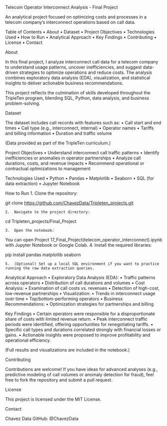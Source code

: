 Telecom Operator Interconnect Analysis - Final Project

An analytical project focused on optimizing costs and processes in a telecom company’s interconnect operations based on call data.

Table of Contents
	•	About
	•	Dataset
	•	Project Objectives
	•	Technologies Used
	•	How to Run
	•	Analytical Approach
	•	Key Findings
	•	Contributing
	•	License
	•	Contact

About

In this final project, I analyze interconnect call data for a telecom company to understand usage patterns, uncover inefficiencies, and suggest data-driven strategies to optimize operations and reduce costs.
The analysis combines exploratory data analysis (EDA), visualization, and statistical insights to deliver actionable business recommendations.

This project reflects the culmination of skills developed throughout the TripleTen program, blending SQL, Python, data analysis, and business problem-solving.

Dataset

The dataset includes call records with features such as:
	•	Call start and end times
	•	Call type (e.g., interconnect, internal)
	•	Operator names
	•	Tariffs and billing information
	•	Duration and traffic volume

(Data provided as part of the TripleTen curriculum.)

Project Objectives
	•	Understand interconnect call traffic patterns
	•	Identify inefficiencies or anomalies in operator partnerships
	•	Analyze call durations, costs, and revenue impacts
	•	Recommend operational or contractual optimizations to management

Technologies Used
	•	Python
	•	Pandas
	•	Matplotlib
	•	Seaborn
	•	SQL (for data extraction)
	•	Jupyter Notebook

How to Run
	1.	Clone the repository:

git clone https://github.com/ChavezData/Tripleten_projects.git

	2.	Navigate to the project directory:

cd Tripleten_projects/Final_Project

	3.	Open the notebook:

You can open Project 17_Final_Project(telecom_operator_interconnect).ipynb with Jupyter Notebook or Google Colab.
	4.	Install the required libraries:

pip install pandas matplotlib seaborn

	5.	(Optional) Set up a local SQL environment if you want to practice running the raw data extraction queries.

Analytical Approach
	•	Exploratory Data Analysis (EDA):
	•	Traffic patterns across operators
	•	Distribution of call durations and volumes
	•	Cost Analysis:
	•	Examination of call costs vs. revenues
	•	Detection of high-cost, low-revenue partnerships
	•	Visualization:
	•	Trends in interconnect usage over time
	•	Top/bottom-performing operators
	•	Business Recommendations:
	•	Optimization strategies for partnerships and billing

Key Findings
	•	Certain operators were responsible for a disproportionate share of costs with limited revenue return.
	•	Peak interconnect traffic periods were identified, offering opportunities for renegotiating tariffs.
	•	Specific call types and durations correlated strongly with financial losses or gains.
	•	Actionable insights were proposed to improve profitability and operational efficiency.

(Full results and visualizations are included in the notebook.)

Contributing

Contributions are welcome!
If you have ideas for advanced analyses (e.g., predictive modeling of call volumes or anomaly detection for fraud), feel free to fork the repository and submit a pull request.

License

This project is licensed under the MIT License.

Contact

Chavez Data
GitHub: @ChavezData
